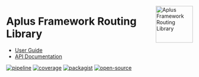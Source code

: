 <a href="https://gitlab.com/aplus-framework/libraries/routing"><img src="https://gitlab.com/aplus-framework/libraries/routing/-/raw/master/guide/image.png" alt="Aplus Framework Routing Library" align="right" width="100"></a>

# Aplus Framework Routing Library

- [User Guide](https://docs.aplus-framework.com/guides/libraries/routing/index.html)
- [API Documentation](https://docs.aplus-framework.com/packages/routing.html)

[![pipeline](https://gitlab.com/aplus-framework/libraries/routing/badges/master/pipeline.svg)](https://gitlab.com/aplus-framework/libraries/routing/-/pipelines?scope=branches)
[![coverage](https://gitlab.com/aplus-framework/libraries/routing/badges/master/coverage.svg?job=test:php)](https://aplus-framework.gitlab.io/libraries/routing/coverage/)
[![packagist](https://img.shields.io/packagist/v/aplus/routing)](https://packagist.org/packages/aplus/routing)
[![open-source](https://img.shields.io/badge/open--source-donate-magenta)](https://www.paypal.com/donate/?hosted_button_id=NGBNW5PY4VSJ4)
